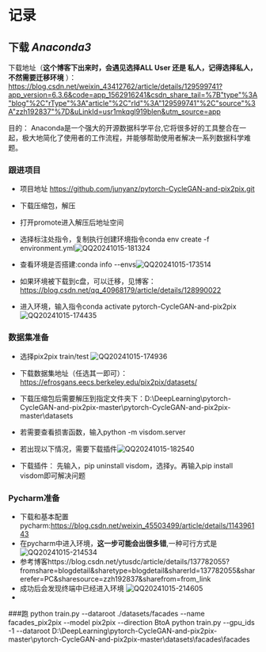 # 记录
## 下载 _Anaconda3_
下载地址（**这个博客下出来时，会遇见选择ALL User 还是 私人，记得选择私人，不然需要迁移环境** ）：
https://blog.csdn.net/weixin_43412762/article/details/129599741?app_version=6.3.6&code=app_1562916241&csdn_share_tail=%7B"type"%3A"blog"%2C"rType"%3A"article"%2C"rId"%3A"129599741"%2C"source"%3A"zzh192837"%7D&uLinkId=usr1mkqgl919blen&utm_source=app

目的：
Anaconda是一个强大的开源数据科学平台,它将很多好的工具整合在一起，极大地简化了使用者的工作流程，并能够帮助使用者解决一系列数据科学难题。
### 跟进项目
* 项目地址 https://github.com/junyanz/pytorch-CycleGAN-and-pix2pix.git
* 下载压缩包，解压
* 打开promote进入解压后地址空间
* 选择标注处指令，复制执行创建环境指令conda env create -f environment.yml![QQ20241015-181324](https://github.com/user-attachments/assets/f2616988-22bc-4f99-96b3-4c94af847397)

* 查看环境是否搭建:conda info --envs![QQ20241015-173514](https://github.com/user-attachments/assets/a3b071fb-afa4-4e5a-a82c-e15c475f28b8)
* 如果环境被下载到c盘，可以迁移，见博客：https://blog.csdn.net/qq_40968179/article/details/128990022
* 进入环境，输入指令conda activate pytorch-CycleGAN-and-pix2pix
![QQ20241015-174435](https://github.com/user-attachments/assets/88c5f7cc-3d72-4aa8-b4aa-1ff06d4b5c3a)

### 数据集准备
* 选择pix2pix train/test
  ![QQ20241015-174936](https://github.com/user-attachments/assets/0afb4b2b-eb05-42d3-9264-529651bca632)
* 下载数据集地址（任选其一即可）：https://efrosgans.eecs.berkeley.edu/pix2pix/datasets/
* 下载压缩包后需要解压到指定文件夹下：D:\DeepLearning\pytorch-CycleGAN-and-pix2pix-master\pytorch-CycleGAN-and-pix2pix-master\datasets
*  若需要查看损害函数，输入python -m visdom.server
*  若出现以下情况，需要下载插件![QQ20241015-182540](https://github.com/user-attachments/assets/49d59b85-946d-4c0f-a8e1-08f8e70db908)

*  下载插件： 先输入，pip uninstall visdom，选择y。再输入pip install visdom即可解决问题
### Pycharm准备
* 下载和基本配置pycharm:https://blog.csdn.net/weixin_45503499/article/details/114396143
*  在pycharm中进入环境，**这一步可能会出很多错**,一种可行方式是![QQ20241015-214534](https://github.com/user-attachments/assets/035148bf-b7fe-42cf-9389-296ba83260b9)
*  参考博客https://blog.csdn.net/ytusdc/article/details/137782055?fromshare=blogdetail&sharetype=blogdetail&sharerId=137782055&sharerefer=PC&sharesource=zzh192837&sharefrom=from_link
*  成功后会发现终端中已经进入环境
![QQ20241015-214605](https://github.com/user-attachments/assets/4b678745-c43c-44b9-962f-34862eb613ac)
* 
###跑
python train.py --dataroot ./datasets/facades --name facades_pix2pix --model pix2pix --direction BtoA
python train.py --gpu_ids -1 --dataroot D:\DeepLearning\pytorch-CycleGAN-and-pix2pix-master\pytorch-CycleGAN-and-pix2pix-master\datasets\facades\facades

